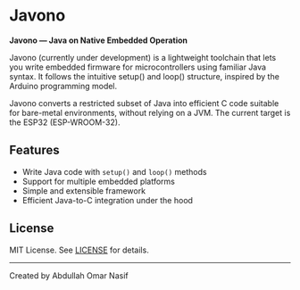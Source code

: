 # Javono

**Javono — Java on Native Embedded Operation**

Javono (currently under development) is a lightweight toolchain that lets you write embedded firmware for microcontrollers using familiar Java syntax. It follows the intuitive setup() and loop() structure, inspired by the Arduino programming model.

Javono converts a restricted subset of Java into efficient C code suitable for bare-metal environments, without relying on a JVM. The current target is the ESP32 (ESP-WROOM-32).
## Features

- Write Java code with `setup()` and `loop()` methods  
- Support for multiple embedded platforms  
- Simple and extensible framework  
- Efficient Java-to-C integration under the hood  


## License

MIT License. See [LICENSE](LICENSE) for details.

---

Created by Abdullah Omar Nasif
